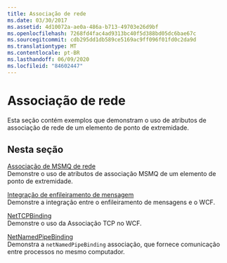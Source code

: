 ```yaml
---
title: Associação de rede
ms.date: 03/30/2017
ms.assetid: 4d10072a-ae0a-486a-b713-49703e26d9bf
ms.openlocfilehash: 7268fd4fac4ad9313bc40f5d388bd05dc6bae67c
ms.sourcegitcommit: cdb295dd1db589ce5169ac9ff096f01fd0c2da9d
ms.translationtype: MT
ms.contentlocale: pt-BR
ms.lasthandoff: 06/09/2020
ms.locfileid: "84602447"
---
```

# <a name="net-binding"></a>Associação de rede
Esta seção contém exemplos que demonstram o uso de atributos de associação de rede de um elemento de ponto de extremidade.  
  
## <a name="in-this-section"></a>Nesta seção  
 [Associação de MSMQ de rede](net-msmq-binding.md)  
 Demonstre o uso de atributos de associação MSMQ de um elemento de ponto de extremidade.  
  
 [Integração de enfileiramento de mensagem](message-queueing-integration.md)  
 Demonstre a integração entre o enfileiramento de mensagens e o WCF.  
  
 [NetTCPBinding](nettcpbinding.md)  
 Demonstre o uso da Associação TCP no WCF.  
  
 [NetNamedPipeBinding](netnamedpipebinding.md)  
 Demonstra a `netNamedPipeBinding` associação, que fornece comunicação entre processos no mesmo computador.
